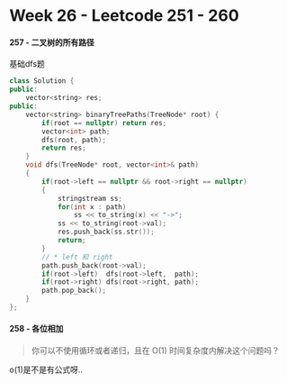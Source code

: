 <!--
 * @Description: 
 * @Versions: 
 * @Author: Vernon Cui
 * @Github: https://github.com/vernon97
 * @Date: 2021-01-18 19:31:42
 * @LastEditors: Vernon Cui
 * @LastEditTime: 2021-01-18 19:45:13
 * @FilePath: /.leetcode/Users/vernon/Leetcode-notes/week26.md
-->
# Week 26 - Leetcode 251 - 260

#### 257 - 二叉树的所有路径

基础dfs题

```cpp
class Solution {
public:
    vector<string> res;
public:
    vector<string> binaryTreePaths(TreeNode* root) {
        if(root == nullptr) return res;
        vector<int> path;
        dfs(root, path);
        return res;
    }
    void dfs(TreeNode* root, vector<int>& path)
    {
        if(root->left == nullptr && root->right == nullptr)
        {
            stringstream ss;
            for(int x : path)
                ss << to_string(x) << "->";
            ss << to_string(root->val);
            res.push_back(ss.str());
            return;
        }
        // * left 和 right
        path.push_back(root->val);
        if(root->left)  dfs(root->left,  path);
        if(root->right) dfs(root->right, path);
        path.pop_back();
    }
};
```

#### 258 - 各位相加

> 你可以不使用循环或者递归，且在 O(1) 时间复杂度内解决这个问题吗？

o(1)是不是有公式呀..
